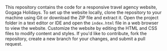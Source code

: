 This repository contains the code for a responsive travel agency website, Gogaga Holidays. To set up the website locally, clone the repository to your machine using Git or download the ZIP file and extract it. Open the project folder in a text editor or IDE and open the `index.html` file in a web browser to view the website. Customize the website by editing the HTML and CSS files to modify content and styles. If you'd like to contribute, fork the repository, create a new branch for your changes, and submit a pull request. 
